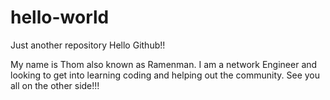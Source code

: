 # hello-world
Just another repository
Hello Github!!

My name is Thom also known as Ramenman. I am a network Engineer and looking to get into learning coding and helping out the community.
See you all on the other side!!!

